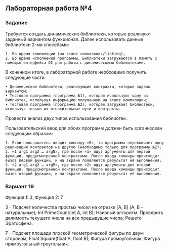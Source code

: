 ## Лабораторная работа №4

### Задание

Требуется создать динамические библиотеки, которые реализуют заданный вариантом функционал. Далее использовать данные библиотеки 2-мя способами:

    1. Во время компиляции (на этапе «линковки»/linking);
    2. Во время исполнения программы. Библиотеки загружаются в память с помощью интерфейса ОС для работы с динамическими библиотеками.

В конечном итоге, в лабораторной работе необходимо получить следующие части:

    • Динамические библиотеки, реализующие контракты, которые заданы вариантом;
    • Тестовая программа (программа №1), которая используют одну из библиотек, используя информацию полученную на этапе компиляции;
    • Тестовая программа (программа №2), которая загружает библиотеки, используя только их относительные пути и контракты.
Провести анализ двух типов использования библиотек.

Пользовательский ввод для обоих программ должен быть организован следующим образом:

    1. Если пользователь вводит команду «0», то программа переключает одну реализацию контрактов на другую (необходимо только для программы №2);
    2. «1 arg1 arg2 … argN», где после «1» идут аргументы для первой функции, предусмотренной контрактами. После ввода команды происходит вызов первой функции, и на экране появляется результат её выполнения;
    3. «2 arg1 arg2 … argM», где после «2» идут аргументы для второй функции, предусмотренной контрактами. После ввода команды происходит вызов второй функции, и на экране появляется результат её выполнения.

### Вариант 19

Функция 1: 3; Функция 2: 7

3 - Подсчёт количества простых чисел на отрезке [A, B] (A, B - натуральные); Int PrimeCount(int A, int B); Наивный алгоритм. Проверить делимость текущего числа на все предыдущие числа; Решето Эратосфена. 

7 - Подсчет площади плоской геометрической фигуры по двум сторонам; Float Square(float A, float B); Фигура прямоугольник; Фигура прямоугольный треугольник.